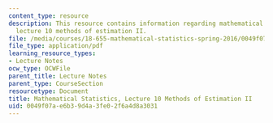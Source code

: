 ```yaml
---
content_type: resource
description: This resource contains information regarding mathematical statistics,
  lecture 10 methods of estimation II.
file: /media/courses/18-655-mathematical-statistics-spring-2016/0049f07ae6b39d4a3fe02f6a4d8a3031_MIT18_655S16_LecNote10.pdf
file_type: application/pdf
learning_resource_types:
- Lecture Notes
ocw_type: OCWFile
parent_title: Lecture Notes
parent_type: CourseSection
resourcetype: Document
title: Mathematical Statistics, Lecture 10 Methods of Estimation II
uid: 0049f07a-e6b3-9d4a-3fe0-2f6a4d8a3031
---
```


